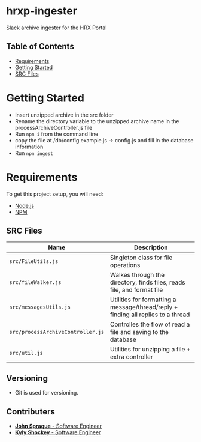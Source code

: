 # hrxp-ingester

Slack archive ingester for the HRX Portal

## Table of Contents

- [Requirements](#requirements)
- [Getting Started](#getting-started)
- [SRC Files](#src-files)

# Getting Started

- Insert unzipped archive in the src folder
- Rename the directory variable to the unzipped archive name in the processArchiveController.js file
- Run `npm i` from the command line
- copy the file at /db/config.example.js -> config.js and fill in the database information
- Run `npm ingest`

# Requirements

To get this project setup, you will need:

- [Node.js](https://nodejs.org/en/)
- [NPM](https://www.npmjs.com/get-npm)

## SRC Files

| Name                              | Description                                                                       |
| --------------------------------- | --------------------------------------------------------------------------------- |
| `src/FileUtils.js`                | Singleton class for file operations                                               |
| `src/fileWalker.js`               | Walkes through the directory, finds files, reads file, and format file            |
| `src/messagesUtils.js`            | Utilities for formatting a message/thread/reply + finding all replies to a thread |
| `src/processArchiveController.js` | Controlles the flow of read a file and saving to the database                     |
| `src/util.js`                     | Utilities for unzipping a file + extra controller                                 |

## Versioning

- Git is used for versioning.

## Contributers

- [**John Sprague** - Software Engineer](https://linkedin.com/in/spraguejdev)
- [**Kyly Shockey** - Software Engineer](https://www.linkedin.com/in/kyleshockey/)
